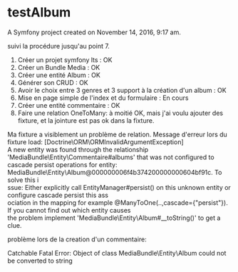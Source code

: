 testAlbum
=========

A Symfony project created on November 14, 2016, 9:17 am.

suivi la procédure jusqu'au point 7.

1. Créer un projet symfony lts : OK
2. Créer un Bundle Media : OK
3. Créer une entité Album : OK
4. Générer son CRUD : OK
5. Avoir le choix entre 3 genres et 3 support à la création d'un album : OK
6. Mise en page simple de l'index et du formulaire : En cours
7. Créer une entité commentaire : OK
8. Faire une relation OneToMany: à moitié OK, mais j'ai voulu ajouter des fixture, et la jointure est pas ok dans la fixture.

Ma fixture a visiblement un problème de relation. Message d'erreur lors du fixture load:
  [Doctrine\ORM\ORMInvalidArgumentException]                                                                          
  A new entity was found through the relationship 'MediaBundle\Entity\Commentaire#albums' that was not configured to  
   cascade persist operations for entity: MediaBundle\Entity\Album@000000006f4b374200000000604bf91c. To solve this i  
  ssue: Either explicitly call EntityManager#persist() on this unknown entity or configure cascade persist  this ass  
  ociation in the mapping for example @ManyToOne(..,cascade={"persist"}). If you cannot find out which entity causes  
   the problem implement 'MediaBundle\Entity\Album#__toString()' to get a clue.  
   
   problème lors de la creation d'un commentaire:
   
Catchable Fatal Error: Object of class MediaBundle\Entity\Album could not be converted to string 

